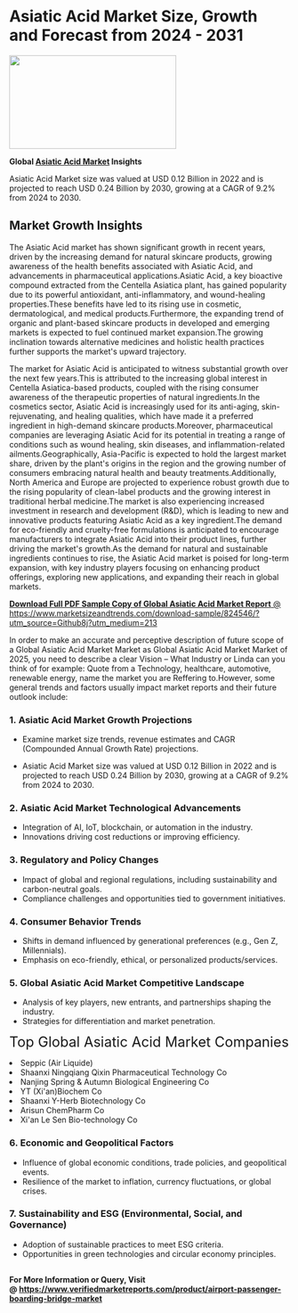 <H1>Asiatic Acid Market Size, Growth and Forecast from 2024 - 2031</H1><img class="aligncenter size-medium wp-image-584254" src="https://thirdeyenews.in/wp-content/uploads/2024/09/Global-Market-Research-300x168.jpeg" alt="" width="300" height="168" /><p><strong>Global&nbsp;<a href="https://www.marketsizeandtrends.com/download-sample/824546/?utm_source=Github8j?utm_medium=213">Asiatic Acid Market</a> Insights</strong></p><p>Asiatic Acid Market size was valued at USD 0.12 Billion in 2022 and is projected to reach USD 0.24 Billion by 2030, growing at a CAGR of 9.2% from 2024 to 2030.</p><p><h2>Market Growth Insights</h2> <p>The Asiatic Acid market has shown significant growth in recent years, driven by the increasing demand for natural skincare products, growing awareness of the health benefits associated with Asiatic Acid, and advancements in pharmaceutical applications.Asiatic Acid, a key bioactive compound extracted from the Centella Asiatica plant, has gained popularity due to its powerful antioxidant, anti-inflammatory, and wound-healing properties.These benefits have led to its rising use in cosmetic, dermatological, and medical products.Furthermore, the expanding trend of organic and plant-based skincare products in developed and emerging markets is expected to fuel continued market expansion.The growing inclination towards alternative medicines and holistic health practices further supports the market's upward trajectory.<a href="#"></a></p> <p>The market for Asiatic Acid is anticipated to witness substantial growth over the next few years.This is attributed to the increasing global interest in Centella Asiatica-based products, coupled with the rising consumer awareness of the therapeutic properties of natural ingredients.In the cosmetics sector, Asiatic Acid is increasingly used for its anti-aging, skin-rejuvenating, and healing qualities, which have made it a preferred ingredient in high-demand skincare products.Moreover, pharmaceutical companies are leveraging Asiatic Acid for its potential in treating a range of conditions such as wound healing, skin diseases, and inflammation-related ailments.Geographically, Asia-Pacific is expected to hold the largest market share, driven by the plant's origins in the region and the growing number of consumers embracing natural health and beauty treatments.Additionally, North America and Europe are projected to experience robust growth due to the rising popularity of clean-label products and the growing interest in traditional herbal medicine.The market is also experiencing increased investment in research and development (R&D), which is leading to new and innovative products featuring Asiatic Acid as a key ingredient.The demand for eco-friendly and cruelty-free formulations is anticipated to encourage manufacturers to integrate Asiatic Acid into their product lines, further driving the market's growth.As the demand for natural and sustainable ingredients continues to rise, the Asiatic Acid market is poised for long-term expansion, with key industry players focusing on enhancing product offerings, exploring new applications, and expanding their reach in global markets.<a href="#"></p><p><span class=""><strong>Download Full PDF Sample Copy of Global Asiatic Acid Market Report</strong> @ <a href="https://www.marketsizeandtrends.com/download-sample/824546/?utm_source=Github8j?utm_medium=213" target="_blank">https://www.marketsizeandtrends.com/download-sample/824546/?utm_source=Github8j?utm_medium=213</a></span></p><p>In order to make an accurate and perceptive description of future scope of a Global&nbsp;Asiatic Acid Market Market as Global&nbsp;Asiatic Acid Market Market of 2025, you need to describe a clear Vision &ndash; What Industry or Linda can you think of for example: Quote from a Technology, healthcare, automotive, renewable energy, name the market you are Reffering to.However, some general trends and factors usually impact market reports and their future outlook include:</p><h3>1.&nbsp;<strong>Asiatic Acid Market Growth Projections</strong></h3><ul><li>Examine market size trends, revenue estimates and CAGR (Compounded Annual Growth Rate) projections.</li><li><p>Asiatic Acid Market size was valued at USD 0.12 Billion in 2022 and is projected to reach USD 0.24 Billion by 2030, growing at a CAGR of 9.2% from 2024 to 2030.</p></li></ul><h3>2.&nbsp;<strong>Asiatic Acid Market Technological Advancements</strong></h3><ul><li>Integration of AI, IoT, blockchain, or automation in the industry.</li><li>Innovations driving cost reductions or improving efficiency.</li></ul><h3>3.&nbsp;<strong>Regulatory and Policy Changes</strong></h3><ul><li>Impact of global and regional regulations, including sustainability and carbon-neutral goals.</li><li>Compliance challenges and opportunities tied to government initiatives.</li></ul><h3>4.&nbsp;<strong>Consumer Behavior Trends</strong></h3><ul><li>Shifts in demand influenced by generational preferences (e.g., Gen Z, Millennials).</li><li>Emphasis on eco-friendly, ethical, or personalized products/services.</li></ul><h3>5.&nbsp;<strong>Global Asiatic Acid Market Competitive Landscape</strong></h3><ul><li>Analysis of key players, new entrants, and partnerships shaping the industry.</li><li>Strategies for differentiation and market penetration.</li></ul><p data-pm-slice="1 1 []"><span style="color: inherit; font-family: inherit; font-size: 25px;">Top Global Asiatic Acid Market Companies</span></p><div class="" data-test-id=""><p><li>Seppic (Air Liquide)</li><li> Shaanxi Ningqiang Qixin Pharmaceutical Technology Co</li><li> Nanjing Spring & Autumn Biological Engineering Co</li><li> YT (Xi'an)Biochem Co</li><li> Shaanxi Y-Herb Biotechnology Co</li><li> Arisun ChemPharm Co</li><li> Xi'an Le Sen Bio-technology Co</li></p></div><h3>6.&nbsp;<strong>Economic and Geopolitical Factors</strong></h3><ul><li>Influence of global economic conditions, trade policies, and geopolitical events.</li><li>Resilience of the market to inflation, currency fluctuations, or global crises.</li></ul><h3>7.&nbsp;<strong>Sustainability and ESG (Environmental, Social, and Governance)</strong></h3><ul><li>Adoption of sustainable practices to meet ESG criteria.</li><li>Opportunities in green technologies and circular economy principles.</li></ul><h2><strong style="font-size: 14px;">For More Information or Query, Visit @&nbsp;</strong><a style="background-color: #ffffff; font-size: 14px;" href="https://www.marketsizeandtrends.com/report/asiatic-acid-market/" target="_blank">https://www.verifiedmarketreports.com/product/airport-passenger-boarding-bridge-market</a></h2>